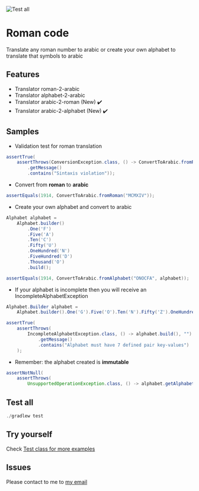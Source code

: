 ![Test all](https://github.com/yogonza524/roman-code/workflows/test-all/badge.svg)
# Roman code
Translate any roman number to arabic or create your own alphabet to translate that symbols to arabic 

## Features
- Translator roman-2-arabic
- Translator alphabet-2-arabic
- Translator arabic-2-roman (New) :heavy_check_mark:
- Translator arabic-2-alphabet (New) :heavy_check_mark:

## Samples
- Validation test for roman translation
```java
assertTrue(
    assertThrows(ConversionException.class, () -> ConvertToArabic.fromRoman("VX"), "")
        .getMessage()
        .contains("Sintaxis violation"));
```

- Convert from **roman** to **arabic**
```java
assertEquals(1914, ConvertToArabic.fromRoman("MCMXIV"));
```

- Create your own alphabet and convert to arabic
```java
Alphabet alphabet =
    Alphabet.builder()
        .One('F')
        .Five('A')
        .Ten('C')
        .Fifty('U')
        .OneHundred('N')
        .FiveHundred('D')
        .Thousand('O')
        .build();

assertEquals(1914, ConvertToArabic.fromAlphabet("ONOCFA", alphabet));
```

- If your alphabet is incomplete then you will receive an IncompleteAlphabetException
```java
Alphabet.Builder alphabet =
    Alphabet.builder().One('G').Five('O').Ten('N').Fifty('Z').OneHundred('A');

assertTrue(
    assertThrows(
        IncompleteAlphabetException.class, () -> alphabet.build(), "")
            .getMessage()
            .contains("Alphabet must have 7 defined pair key-values")
    );
```

- Remember: the alphabet created is **immutable**
```java
assertNotNull(
    assertThrows(
        UnsupportedOperationException.class, () -> alphabet.getAlphabet().put('G', 19), ""));
```


## Test all
```java
./gradlew test
```

## Try yourself
Check [Test class for more examples](./src/test/java/com/roman/code/ConvertToArabicTest.java)
 
## Issues
Please contact to me to [my email](mailto:yogonza524@gmail.com)